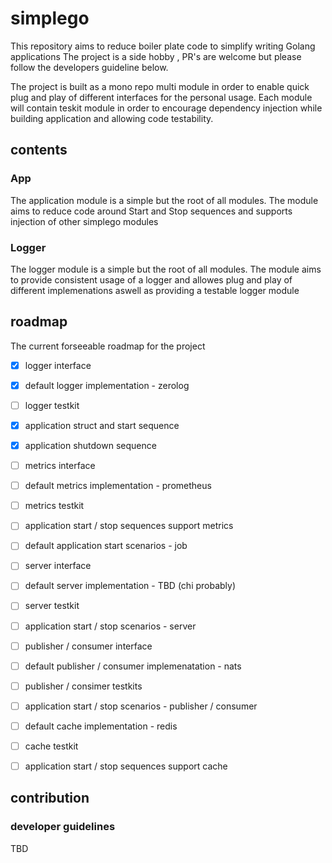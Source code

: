 # simplego

This repository aims to reduce boiler plate code to simplify writing 
Golang applications
The project is a side hobby , PR's are welcome but please follow the developers guideline below.

The project is built as a mono repo multi module in order to enable quick plug and play of different interfaces for the personal usage.
Each module will contain teskit module in order to encourage dependency injection while building application and allowing code testability.

## contents
### App
The application module is a simple but the root of all modules.
The module aims to reduce code around Start and Stop sequences and supports injection
of other simplego modules

### Logger
The logger module is a simple but the root of all modules.
The module aims to provide consistent usage of a logger and allowes plug and play of different implemenations
aswell as providing a testable logger module

## roadmap
The current forseeable roadmap for the project 
- [x] logger interface
- [x] default logger implementation - zerolog
- [ ] logger testkit
- [x] application struct and start sequence
- [x] application shutdown sequence
- [ ] metrics interface
- [ ] default metrics implementation - prometheus
- [ ] metrics testkit
- [ ] application start / stop sequences support metrics
- [ ] default application start scenarios - job
- [ ] server interface
- [ ] default server implementation - TBD (chi probably)
- [ ] server testkit
- [ ] application start / stop scenarios - server
- [ ] publisher / consumer interface
- [ ] default publisher / consumer implemenatation - nats
- [ ] publisher / consimer testkits
- [ ] application start / stop scenarios - publisher / consumer
- [ ] default cache implementation - redis
- [ ] cache testkit
- [ ] application start / stop sequences support cache


## contribution

### developer guidelines
TBD